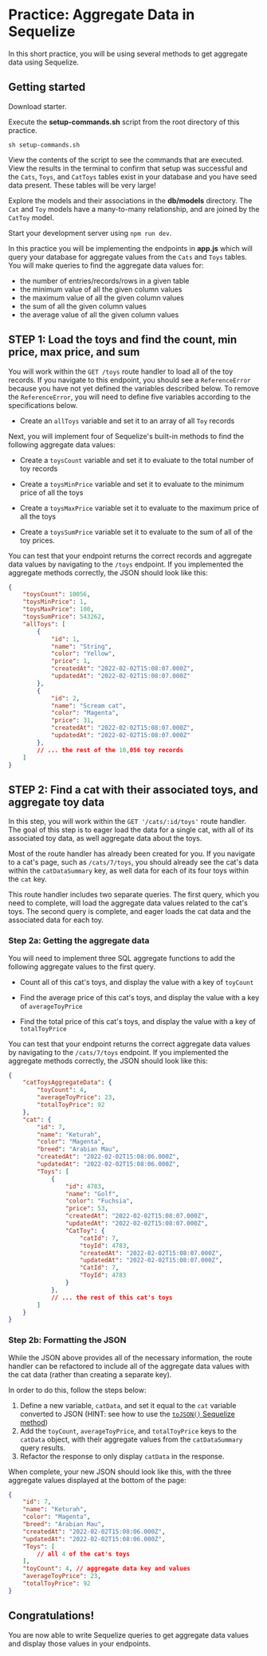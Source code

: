 # Practice: Aggregate Data in Sequelize

In this short practice, you will be using several methods to get aggregate data
using Sequelize.

## Getting started

Download starter. 

Execute the __setup-commands.sh__ script from the root directory of this
practice. 

```shell
sh setup-commands.sh
```

View the contents of the script to see the commands that are executed. View the
results in the terminal to confirm that setup was successful and the `Cats`,
`Toys`, and `CatToys` tables exist in your database and you have seed data
present. These tables will be very large!

Explore the models and their associations in the __db/models__ directory. The
`Cat` and `Toy` models have a many-to-many relationship, and are joined by the
`CatToy` model.

Start your development server using `npm run dev`.

In this practice you will be implementing the endpoints in __app.js__ which will
query your database for aggregate values from the `Cats` and `Toys` tables. You
will make queries to find the aggregate data values for:

- the number of entries/records/rows in a given table
- the minimum value of all the given column values
- the maximum value of all the given column values
- the sum of all the given column values
- the average value of all the given column values

## STEP 1: Load the toys and find the count, min price, max price, and sum

You will work within the `GET /toys` route handler to load all of the toy
records. If you navigate to this endpoint, you should see a `ReferenceError`
because you have not yet defined the variables described below. To remove the
`ReferenceError`, you will need to define five variables according to the
specifications below.

- Create an `allToys` variable and set it to an array of all `Toy` records

Next, you will implement four of Sequelize's built-in methods to find the
following aggregate data values:

- Create a `toysCount` variable and set it to evaluate to the total number of toy records

- Create a `toysMinPrice` variable and set it to evaluate to the minimum price of all the
  toys

- Create a `toysMaxPrice` variable set it to evaluate to the maximum price of all the
  toys

- Create a `toysSumPrice` variable set it to evaluate to the sum of all of the toy
  prices.

You can test that your endpoint returns the correct records and aggregate data
values by navigating to the `/toys` endpoint. If you implemented the aggregate
methods correctly, the JSON should look like this:

```json
{
    "toysCount": 10056, 
    "toysMinPrice": 1,
    "toysMaxPrice": 100,
    "toysSumPrice": 543262,
    "allToys": [
        {
            "id": 1,
            "name": "String",
            "color": "Yellow",
            "price": 1,
            "createdAt": "2022-02-02T15:08:07.000Z",
            "updatedAt": "2022-02-02T15:08:07.000Z"
        },
        {
            "id": 2,
            "name": "Scream cat",
            "color": "Magenta",
            "price": 31,
            "createdAt": "2022-02-02T15:08:07.000Z",
            "updatedAt": "2022-02-02T15:08:07.000Z"
        },
        // ... the rest of the 10,056 toy records
    ]
}
```

## STEP 2: Find a cat with their associated toys, and aggregate toy data

In this step, you will work within the `GET '/cats/:id/toys'` route handler. The
goal of this step is to eager load the data for a single cat, with all of its
associated toy data, as well aggregate data about the toys.

Most of the route handler has already been created for you. If you navigate to a
cat's page, such as `/cats/7/toys`, you should already see the cat's data within
the `catDataSummary` key, as well data for each of its four toys within the
`cat` key.

This route handler includes two separate queries. The first query, which you
need to complete, will load the aggregate data values related to the cat's toys.
The second query is complete, and eager loads the cat data and the associated
data for each toy.

### Step 2a: Getting the aggregate data

You will need to implement three SQL aggregate functions to add the following
aggregate values to the first query.

- Count all of this cat's toys, and display the value with a key of `toyCount`

- Find the average price of this cat's toys, and display the value with a key of
  `averageToyPrice`

- Find the total price of this cat's toys, and display the value with a key of
  `totalToyPrice`

You can test that your endpoint returns the correct aggregate data values by
navigating to the `/cats/7/toys` endpoint. If you implemented the aggregate
methods correctly, the JSON should look like this:

```json
{
    "catToysAggregateData": {
        "toyCount": 4,
        "averageToyPrice": 23,
        "totalToyPrice": 92
    },
    "cat": {
        "id": 7,
        "name": "Keturah",
        "color": "Magenta",
        "breed": "Arabian Mau",
        "createdAt": "2022-02-02T15:08:06.000Z",
        "updatedAt": "2022-02-02T15:08:06.000Z",
        "Toys": [
            {
                "id": 4783,
                "name": "Golf",
                "color": "Fuchsia",
                "price": 53,
                "createdAt": "2022-02-02T15:08:07.000Z",
                "updatedAt": "2022-02-02T15:08:07.000Z",
                "CatToy": {
                    "catId": 7,
                    "toyId": 4783,
                    "createdAt": "2022-02-02T15:08:07.000Z",
                    "updatedAt": "2022-02-02T15:08:07.000Z",
                    "CatId": 7,
                    "ToyId": 4783
                }
            },
            // ... the rest of this cat's toys
        ]
    }
}
```

### Step 2b: Formatting the JSON

While the JSON above provides all of the necessary information, the route
handler can be refactored to include all of the aggregate data values with the
cat data (rather than creating a separate key).

In order to do this, follow the steps below:

1. Define a new variable, `catData`, and set it equal to the `cat` variable
   converted to JSON (HINT: see how to use the [`toJSON()` Sequelize method])
2. Add the `toyCount`, `averageToyPrice`, and `totalToyPrice` keys to the
   `catData` object, with their aggregate values from the `catDataSummary` query
   results.
3. Refactor the response to only display `catData` in the response.

When complete, your new JSON should look like this, with the three aggregate
values displayed at the bottom of the page:

```json
{
    "id": 7,
    "name": "Keturah",
    "color": "Magenta",
    "breed": "Arabian Mau",
    "createdAt": "2022-02-02T15:08:06.000Z",
    "updatedAt": "2022-02-02T15:08:06.000Z",
    "Toys": [
        // all 4 of the cat's toys
    ],
    "toyCount": 4, // aggregate data key and values
    "averageToyPrice": 23,
    "totalToyPrice": 92
}
```

## Congratulations!

You are now able to write Sequelize queries to get aggregate data values and
display those values in your endpoints.

[`toJSON()` Sequelize method]:
    https://sequelize.org/master/manual/model-instances.html#note--logging-instances
